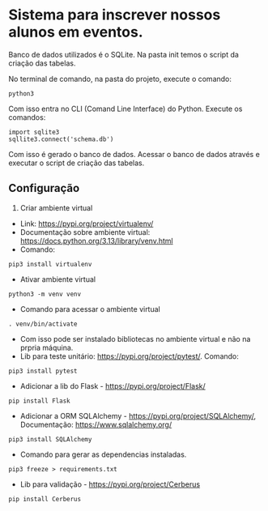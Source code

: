# Sistema para inscrever nossos alunos em eventos.

Banco de dados utilizados é o SQLite. Na pasta  init temos o script da criação das tabelas.

No terminal de comando, na pasta do projeto, execute o comando:
```
python3
```
Com isso entra no CLI (Comand Line Interface) do Python. Execute os comandos:
```
import sqlite3
sqllite3.connect('schema.db')
```
Com isso é gerado o banco de dados. Acessar o banco de dados através e executar o script de criação das tabelas.

## Configuração
1. Criar ambiente virtual
  - Link: https://pypi.org/project/virtualenv/
  - Documentação sobre ambiente virtual: https://docs.python.org/3.13/library/venv.html
  - Comando:
  ```
  pip3 install virtualenv
  ```
  - Ativar ambiente virtual
  ```
  python3 -m venv venv
  ```
  - Comando para acessar o ambiente virtual
  ```
  . venv/bin/activate
  ```
  - Com isso pode ser instalado bibliotecas no ambiente virtual e não na prpria máquina.
  - Lib para teste unitário: https://pypi.org/project/pytest/. Comando:
  ```
  pip3 install pytest
  ```
  - Adicionar a lib do Flask - https://pypi.org/project/Flask/
  ```
  pip install Flask
  ```
  - Adicionar a ORM SQLAlchemy - https://pypi.org/project/SQLAlchemy/, Documentação: https://www.sqlalchemy.org/
  ```
  pip3 install SQLAlchemy
  ```
  - Comando para gerar as dependencias instaladas.
  ```
  pip3 freeze > requirements.txt
  ```
  - Lib para validação - https://pypi.org/project/Cerberus
  ```
  pip install Cerberus
  ```
